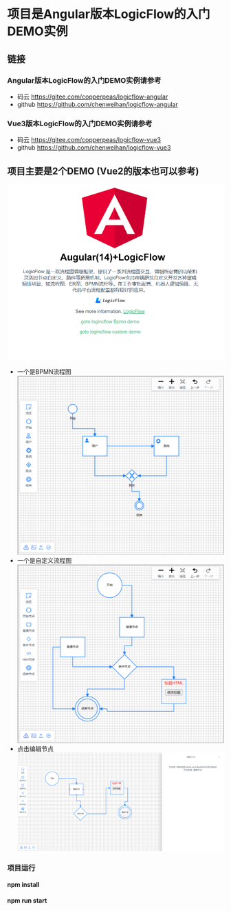 # 项目是Angular版本LogicFlow的入门DEMO实例

## 链接
### Angular版本LogicFlow的入门DEMO实例请参考
- 码云 https://gitee.com/copperpeas/logicflow-angular
- github  https://github.com/chenweihan/logicflow-angular
### Vue3版本LogicFlow的入门DEMO实例请参考
- 码云 https://gitee.com/copperpeas/logicflow-vue3
- github  https://github.com/chenweihan/logicflow-vue3

## 项目主要是2个DEMO (Vue2的版本也可以参考)

![This is a alt image](./public/1.png)
* 一个是BPMN流程图
![This is a alt image](./public/2.png)
* 一个是自定义流程图
![This is a alt image](./public/3.png)
* 点击编辑节点
![This is a alt image](./public/4.png)


### 项目运行

#### npm install
#### npm run start
